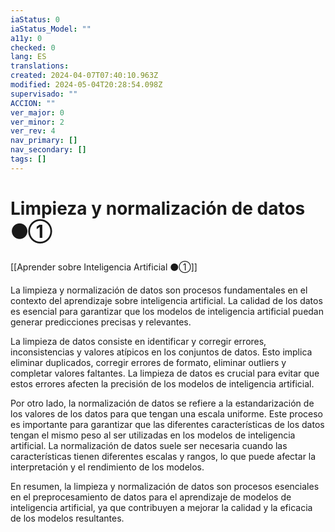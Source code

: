 ```yaml
---
iaStatus: 0
iaStatus_Model: ""
a11y: 0
checked: 0
lang: ES
translations: 
created: 2024-04-07T07:40:10.963Z
modified: 2024-05-04T20:28:54.098Z
supervisado: ""
ACCION: ""
ver_major: 0
ver_minor: 2
ver_rev: 4
nav_primary: []
nav_secondary: []
tags: []
---
```

# Limpieza y normalización de datos ⚫①

[[Aprender sobre Inteligencia Artificial ⚫①]]

La limpieza y normalización de datos son procesos fundamentales en el contexto del aprendizaje sobre inteligencia artificial. La calidad de los datos es esencial para garantizar que los modelos de inteligencia artificial puedan generar predicciones precisas y relevantes.

La limpieza de datos consiste en identificar y corregir errores, inconsistencias y valores atípicos en los conjuntos de datos. Esto implica eliminar duplicados, corregir errores de formato, eliminar outliers y completar valores faltantes. La limpieza de datos es crucial para evitar que estos errores afecten la precisión de los modelos de inteligencia artificial.

Por otro lado, la normalización de datos se refiere a la estandarización de los valores de los datos para que tengan una escala uniforme. Este proceso es importante para garantizar que las diferentes características de los datos tengan el mismo peso al ser utilizadas en los modelos de inteligencia artificial. La normalización de datos suele ser necesaria cuando las características tienen diferentes escalas y rangos, lo que puede afectar la interpretación y el rendimiento de los modelos.

En resumen, la limpieza y normalización de datos son procesos esenciales en el preprocesamiento de datos para el aprendizaje de modelos de inteligencia artificial, ya que contribuyen a mejorar la calidad y la eficacia de los modelos resultantes.
